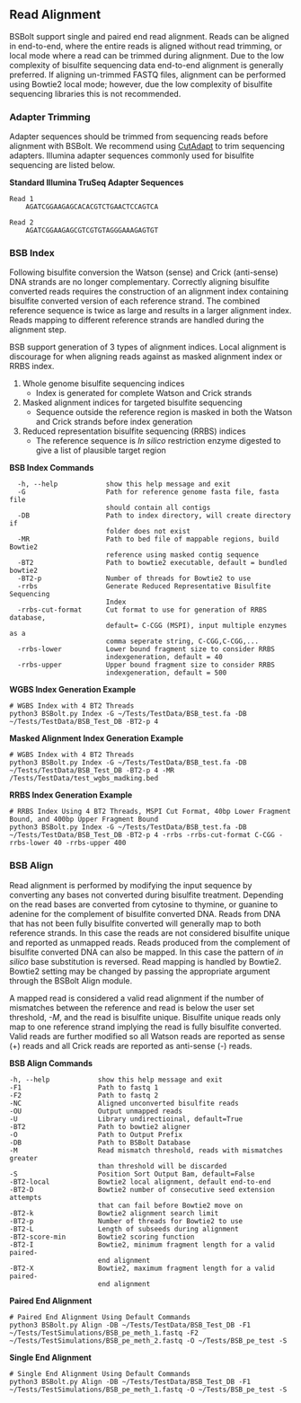 ## Read Alignment
BSBolt support single and paired end read alignment. Reads can be aligned in end-to-end, where the entire reads is 
aligned without read trimming, or local mode where a read can be trimmed during alignment. Due to the low complexity of 
bisulfite sequencing data end-to-end alignment is generally preferred. If aligning un-trimmed FASTQ files,
alignment can be performed using Bowtie2 local mode; however, due the low complexity of bisulfite
sequencing libraries this is not recommended.  


### Adapter Trimming 

Adapter sequences should be trimmed from sequencing reads before alignment with BSBolt. We recommend using 
[CutAdapt](https://cutadapt.readthedocs.io/en/stable/) to trim sequencing adapters. Illumina adapter sequences commonly 
used for bisulfite sequencing are listed below. 

**Standard Illumina TruSeq Adapter Sequences**

```test
Read 1
    AGATCGGAAGAGCACACGTCTGAACTCCAGTCA

Read 2
    AGATCGGAAGAGCGTCGTGTAGGGAAAGAGTGT
```

### BSB Index
Following bisulfite conversion the Watson (sense) and  Crick (anti-sense) DNA strands are no longer complementary. 
Correctly aligning bisulfite converted reads requires the construction of an alignment index containing bisulfite 
converted version of each reference strand. The combined reference sequence is twice as large and results in a larger 
alignment index. Reads mapping to different reference strands are handled during the alignment step.  

BSB support generation of 3 types of alignment indices. Local alignment is discourage for when aligning reads against 
as masked alignment index or RRBS index. 

1. Whole genome bisulfite sequencing indices 
    - Index is generated for complete Watson and Crick strands
2. Masked alignment indices for targeted bisulfite sequencing 
    - Sequence outside the reference region is masked in both the Watson and Crick strands before index generation
3. Reduced representation bisulfite sequencing (RRBS) indices
    - The reference sequence is *In silico* restriction enzyme digested to give a list of plausible target region

**BSB Index Commands**
```shell
  -h, --help            show this help message and exit
  -G                    Path for reference genome fasta file, fasta file
                        should contain all contigs
  -DB                   Path to index directory, will create directory if
                        folder does not exist
  -MR                   Path to bed file of mappable regions, build Bowtie2
                        reference using masked contig sequence
  -BT2                  Path to bowtie2 executable, default = bundled bowtie2
  -BT2-p                Number of threads for Bowtie2 to use
  -rrbs                 Generate Reduced Representative Bisulfite Sequencing
                        Index
  -rrbs-cut-format      Cut format to use for generation of RRBS database,
                        default= C-CGG (MSPI), input multiple enzymes as a
                        comma seperate string, C-CGG,C-CGG,...
  -rrbs-lower           Lower bound fragment size to consider RRBS
                        indexgeneration, default = 40
  -rrbs-upper           Upper bound fragment size to consider RRBS
                        indexgeneration, default = 500
```
**WGBS Index Generation Example**
```shell
# WGBS Index with 4 BT2 Threads
python3 BSBolt.py Index -G ~/Tests/TestData/BSB_test.fa -DB ~/Tests/TestData/BSB_Test_DB -BT2-p 4
```

**Masked Alignment Index Generation Example**
```shell
# WGBS Index with 4 BT2 Threads
python3 BSBolt.py Index -G ~/Tests/TestData/BSB_test.fa -DB ~/Tests/TestData/BSB_Test_DB -BT2-p 4 -MR /Tests/TestData/test_wgbs_madking.bed
```

**RRBS Index Generation Example**
```shell
# RRBS Index Using 4 BT2 Threads, MSPI Cut Format, 40bp Lower Fragment Bound, and 400bp Upper Fragment Bound
python3 BSBolt.py Index -G ~/Tests/TestData/BSB_test.fa -DB ~/Tests/TestData/BSB_Test_DB -BT2-p 4 -rrbs -rrbs-cut-format C-CGG -rrbs-lower 40 -rrbs-upper 400
```

### BSB Align
Read alignment is performed by modifying the input sequence by converting any bases not converted during bisulfite treatment. Depending on the 
read bases are converted from cytosine to thymine, or guanine to adenine for the complement of bisulfite converted DNA. Reads from DNA that 
has not been fully bisulfite converted will generally map to both reference strands. In this case the reads are not considered bisulfite unique 
and reported as unmapped reads. Reads produced from the complement of bisulfite converted DNA can also be mapped. In this case the 
pattern of *in silico* base substitution is reversed. Read mapping is handled by Bowtie2. Bowtie2 setting may be changed by passing the appropriate 
argument through the BSBolt Align module. 

A mapped read is considered a valid read alignment if the number of mismatches between the reference and read is below the user set threshold, *-M*, and the 
read is bisulfite unique. Bisulfite unique reads only map to one reference strand implying the read is fully bisulfite converted. Valid reads are further modified 
so all Watson reads are reported as sense (+) reads and all Crick reads are reported as anti-sense (-) reads.  


**BSB Align Commands**
```shell
-h, --help            show this help message and exit
-F1                   Path to fastq 1
-F2                   Path to fastq 2
-NC                   Aligned unconverted bisulfite reads
-OU                   Output unmapped reads
-U                    Library undirectioinal, default=True
-BT2                  Path to bowtie2 aligner
-O                    Path to Output Prefix
-DB                   Path to BSBolt Database
-M                    Read mismatch threshold, reads with mismatches greater
                      than threshold will be discarded
-S                    Position Sort Output Bam, default=False
-BT2-local            Bowtie2 local alignment, default end-to-end
-BT2-D                Bowtie2 number of consecutive seed extension attempts
                      that can fail before Bowtie2 move on
-BT2-k                Bowtie2 alignment search limit
-BT2-p                Number of threads for Bowtie2 to use
-BT2-L                Length of subseeds during alignment
-BT2-score-min        Bowtie2 scoring function
-BT2-I                Bowtie2, minimum fragment length for a valid paired-
                      end alignment
-BT2-X                Bowtie2, maximum fragment length for a valid paired-
                      end alignment
```
**Paired End Alignment**
```shell
# Paired End Alignment Using Default Commands
python3 BSBolt.py Align -DB ~/Tests/TestData/BSB_Test_DB -F1 ~/Tests/TestSimulations/BSB_pe_meth_1.fastq -F2 ~/Tests/TestSimulations/BSB_pe_meth_2.fastq -O ~/Tests/BSB_pe_test -S
```

**Single End Alignment**
```shell
# Single End Alignment Using Default Commands
python3 BSBolt.py Align -DB ~/Tests/TestData/BSB_Test_DB -F1 ~/Tests/TestSimulations/BSB_pe_meth_1.fastq -O ~/Tests/BSB_pe_test -S
```